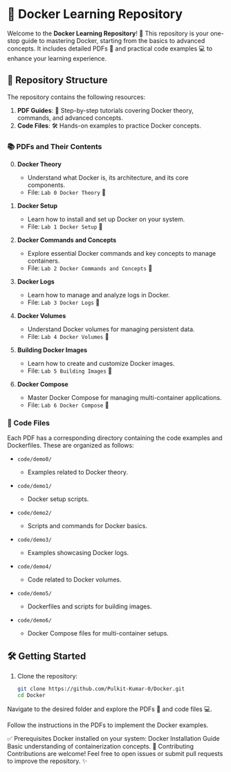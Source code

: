 # 🐳 Docker Learning Repository  

Welcome to the **Docker Learning Repository**! 🚀 This repository is your one-stop guide to mastering Docker, starting from the basics to advanced concepts. It includes detailed PDFs 📄 and practical code examples 💻 to enhance your learning experience.  

## 📂 Repository Structure  

The repository contains the following resources:  

1. **PDF Guides**: 📘 Step-by-step tutorials covering Docker theory, commands, and advanced concepts.  
2. **Code Files**: 🛠️ Hands-on examples to practice Docker concepts.  

### 📚 PDFs and Their Contents  

0. **Docker Theory**  
   - Understand what Docker is, its architecture, and its core components.  
   - File: `Lab 0 Docker Theory` 📁  

1. **Docker Setup**  
   - Learn how to install and set up Docker on your system.  
   - File: `Lab 1 Docker Setup` 📁  

2. **Docker Commands and Concepts**  
   - Explore essential Docker commands and key concepts to manage containers.  
   - File: `Lab 2 Docker Commands and Concepts` 📁  

3. **Docker Logs**  
   - Learn how to manage and analyze logs in Docker.  
   - File: `Lab 3 Docker Logs` 📁  

4. **Docker Volumes**  
   - Understand Docker volumes for managing persistent data.  
   - File: `Lab 4 Docker Volumes` 📁  

5. **Building Docker Images**  
   - Learn how to create and customize Docker images.  
   - File: `Lab 5 Building Images` 📁  

6. **Docker Compose**  
   - Master Docker Compose for managing multi-container applications.  
   - File: `Lab 6 Docker Compose` 📁  

### 💾 Code Files  

Each PDF has a corresponding directory containing the code examples and Dockerfiles. These are organized as follows:  

- `code/demo0/`  
  - Examples related to Docker theory.  

- `code/demo1/`  
  - Docker setup scripts.  

- `code/demo2/`  
  - Scripts and commands for Docker basics.  

- `code/demo3/`  
  - Examples showcasing Docker logs.  

- `code/demo4/`  
  - Code related to Docker volumes.  

- `code/demo5/`  
  - Dockerfiles and scripts for building images.  

- `code/demo6/`  
  - Docker Compose files for multi-container setups.  

## 🛠️ Getting Started  

1. Clone the repository:  
   ```bash  
   git clone https://github.com/Pulkit-Kumar-0/Docker.git  
   cd Docker  

Navigate to the desired folder and explore the PDFs 📄 and code files 💻.

Follow the instructions in the PDFs to implement the Docker examples.

✅ Prerequisites
Docker installed on your system: Docker Installation Guide
Basic understanding of containerization concepts.
🤝 Contributing
Contributions are welcome! Feel free to open issues or submit pull requests to improve the repository. ✨
